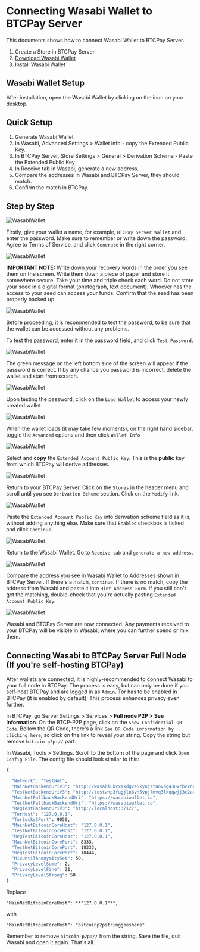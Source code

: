 # Connecting Wasabi Wallet to BTCPay Server

This documents shows how to connect Wasabi Wallet to BTCPay Server. 

1. Create a Store in BTCPay Server
2. [Download Wasabi Wallet](https://wasabiwallet.io/#download)
3. Install Wasabi Wallet

## Wasabi Wallet Setup

After installation, open the Wasabi Wallet by clicking on the icon on your desktop.

## Quick Setup

1. Generate Wasabi Wallet
2. In Wasabi, Advanced Settings > Wallet info - copy the Extended Public Key.
3. In BTCPay Server, Store Settings > General > Derivation Scheme - Paste the Extended Public Key
4. In Receive tab in Wasabi, generate a new address.
5. Compare the addresses in Wasabi and BTCPay Server, they should match. 
6. Confirm the match in BTCPay.

## Step by Step

![WasabiWallet](img\WassabiWalletSetupBTCPay1.png)

Firstly, give your wallet a name, for example, `BTCPay Server Wallet` and enter the password. Make sure to remember or write down the password. Agree to Terms of Service, and click `Generate` in the right corner.

![WasabiWallet](img\WassabiWalletSetupBTCPay2.png)

**IMPORTANT NOTE:** Write down your recovery words in the order you see them on the screen. Write them down a piece of paper and store it somewhere secure. Take your time and triple check each word. Do not store your seed in a digital format (photograph, text document). Whoever has the access to your seed can access your funds. Confirm that the seed has been properly backed up.

![WasabiWallet](img\WassabiWalletSetupBTCPay3.png)

Before proceeding, it is recommended to test the password, to be sure that the wallet can be accessed without any problems.

To test the password, enter it in the password field, and click `Test Password`. 

![WasabiWallet](img\WassabiWalletSetupBTCPay4.png)

The green message on the left bottom side of the screen will appear if the password is correct.  If by any chance you password is incorrect, delete the wallet and start from scratch.

![WasabiWallet](img\WassabiWalletSetupBTCPay5.png)

Upon testing the password, click on the `Load Wallet` to access your newly created wallet.

![WasabiWallet](img\WassabiWalletSetupBTCPay6.png)

When the wallet loads (it may take few moments), on the right hand sidebar, toggle the `Advanced` options and then click `Wallet Info`

![WasabiWallet](img\WassabiWalletSetupBTCPay8.png)

Select and **copy** the `Extended Account Public Key`. This is the **public** key from which BTCPay will derive addresses.

![WasabiWallet](img\WassabiWalletSetupBTCPay9.png)

Return to your BTCPay Server. Click on the `Stores` in the header menu and scroll until you see `Derivation Scheme` section. Click on the `Modify` link.

![WasabiWallet](img\WassabiWalletSetupBTCPay10.png)

Paste the `Extended Account Public Key` into derivation scheme field as it is, without adding anything else. Make sure that `Enabled` checkbox is ticked and click `Continue`.

![WasabiWallet](img\WassabiWalletSetupBTCPay11.png)

Return to the Wasabi  Wallet. Go to `Receive tab` and `generate a new address`.

![WasabiWallet](img\WassabiWalletSetupBTCPay12.png)

Compare the address you see in Wasabi Wallet to Addresses shown in BTCPay Server. If there's a match, `continue`. If there is no match, copy the address from Wasabi and paste it into `Hint Address Form`. If you still can't get the matching, double-check that you're actually pasting `Extended Account Public Key`.

![WasabiWallet](img\WassabiWalletSetupBTCPay13.png)

Wasabi and BTCPay Server are now connected. Any payments received to your BTCPay will be visible in Wasabi, where you can further spend or mix them.

## Connecting Wasabi to BTCPay Server Full Node (If you're self-hosting BTCPay)

After wallets are connected, it is highly-recommended to connect Wasabi to your full node in BTCPay. The process is easy, but can only be done if you self-host BTCPay and are logged in as `Admin`. Tor has to be enabled in BTCPay (it is enabled by default). This process enhances privacy even further. 

In BTCPay, go Server Settings > Services > **Full node P2P > See Information**.
On the BTCP-P2P page, click on the `Show Confidential QR Code`. Bellow the QR Code, there's a link `See QR Code information by clicking here`, so click on the link to reveal your string. Copy the string but remove `bitcoin-p2p://` part.

In Wasabi, Tools > Settings. Scroll to the bottom of the page and click `Open Config File`. The config file should look similar to this:

```bash
{

  "Network": "TestNet",
  "MainNetBackendUriV3": "http://wasabiukrxmkdgve5kynjztuovbg43uxcbcxn6y2okcrsg7gb6jdmbad.onion",
  "TestNetBackendUriV3": "http://testwnp3fugjln6vh5vpj7mvq3lkqqwjj3c2aafyu7laxz42kgwh2rad.onion",
  "MainNetFallbackBackendUri": "https://wasabiwallet.io",
  "TestNetFallbackBackendUri": "https://wasabiwallet.co",
  "RegTestBackendUriV3": "http://localhost:37127",
  "TorHost": "127.0.0.1",
  "TorSocks5Port": 9050,
  "MainNetBitcoinCoreHost": "127.0.0.1",
  "TestNetBitcoinCoreHost": "127.0.0.1",
  "RegTestBitcoinCoreHost": "127.0.0.1",
  "MainNetBitcoinCorePort": 8333,
  "TestNetBitcoinCorePort": 18333,
  "RegTestBitcoinCorePort": 18444,
  "MixUntilAnonymitySet": 50,
  "PrivacyLevelSome": 2,
  "PrivacyLevelFine": 21,
  "PrivacyLevelStrong": 50
}
```
Replace 
```
"MainNetBitcoinCoreHost": **"127.0.0.1"**,
```
with 
``` 
"MainNetBitcoinCoreHost": "bitcoinp2pstringgoeshere"
```
Remember to remove `bitcoin-p2p://` from the string. 
Save the file, quit Wasabi and open it again. That's all.
